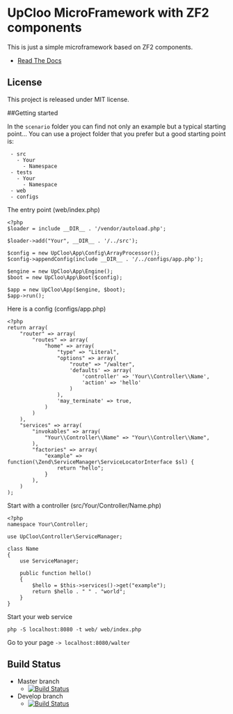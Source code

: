 # UpCloo MicroFramework with ZF2 components

This is just a simple microframework based on ZF2 components.

 * [Read The Docs](https://upcloo-web-framework.readthedocs.org/en/latest/)

## License

This project is released under MIT license.

##Getting started

In the `scenario` folder you can find not only an example but a typical starting
point...
You can use a project folder that you prefer but a good starting point is:

     - src
       - Your
         - Namespace
     - tests
       - Your
         - Namespace
     - web
     - configs

The entry point (web/index.php)

```
<?php
$loader = include __DIR__ . '/vendor/autoload.php';

$loader->add("Your", __DIR__ . '/../src');

$config = new UpCloo\App\Config\ArrayProcessor();
$config->appendConfig(include __DIR__ . '/../configs/app.php');

$engine = new UpCloo\App\Engine();
$boot = new UpCloo\App\Boot($config);

$app = new UpCloo\App($engine, $boot);
$app->run();

```

Here is a config (configs/app.php)

```
<?php
return array(
    "router" => array(
        "routes" => array(
            "home" => array(
                "type" => "Literal",
                "options" => array(
                    "route" => "/walter",
                    'defaults' => array(
                        'controller' => 'Your\\Controller\\Name',
                        'action' => 'hello'
                    )
                ),
                'may_terminate' => true,
            )
        )
    ),
    "services" => array(
        "invokables" => array(
            "Your\\Controller\\Name" => "Your\\Controller\\Name",
        ),
        "factories" => array(
            "example" => function(\Zend\ServiceManager\ServiceLocatorInterface $sl) {
                return "hello";
            }
        ),
    )
);
```

Start with a controller (src/Your/Controller/Name.php)

```
<?php
namespace Your\Controller;

use UpCloo\Controller\ServiceManager;

class Name
{
    use ServiceManager;

    public function hello()
    {
        $hello = $this->services()->get("example");
        return $hello . " " . "world";
    }
}
```

Start your web service

```
php -S localhost:8080 -t web/ web/index.php
```

Go to your page `-> localhost:8080/walter`

## Build Status

* Master branch
  * [![Build Status](https://secure.travis-ci.org/wdalmut/upcloo-web-framework.png?branch=master)](http://travis-ci.org/wdalmut/upcloo-web-framework?branch=master)
* Develop branch
  * [![Build Status](https://secure.travis-ci.org/wdalmut/upcloo-web-framework.png?branch=develop)](http://travis-ci.org/wdalmut/upcloo-web-framework?branch=develop)


